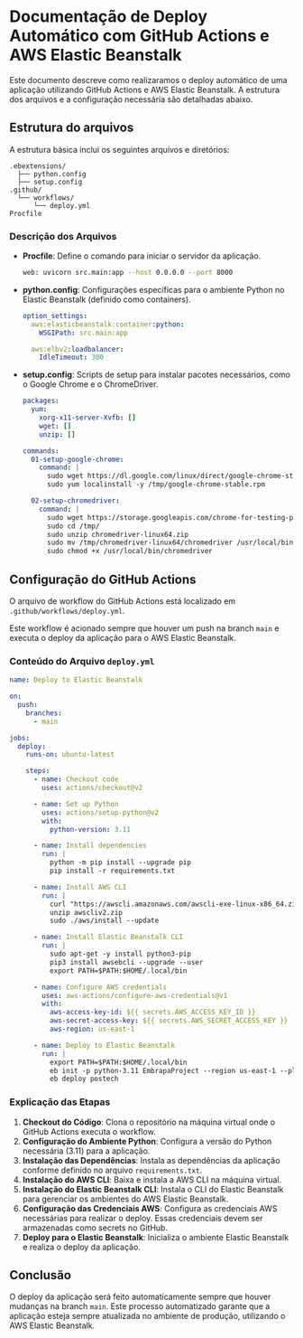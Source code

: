 # Documentação de Deploy Automático com GitHub Actions e AWS Elastic Beanstalk

Este documento descreve como realizaramos o deploy automático de uma aplicação utilizando GitHub Actions e AWS Elastic Beanstalk. A estrutura dos arquivos e a configuração necessária são detalhadas abaixo.

## Estrutura do arquivos

A estrutura básica inclui os seguintes arquivos e diretórios:

```
.ebextensions/
  ├── python.config
  ├── setup.config
.github/
  └── workflows/
      └── deploy.yml
Procfile
```

### Descrição dos Arquivos

- **Procfile**: Define o comando para iniciar o servidor da aplicação.

  ```bash
  web: uvicorn src.main:app --host 0.0.0.0 --port 8000
  ```

- **python.config**: Configurações específicas para o ambiente Python no Elastic Beanstalk (definido como containers).

  ```yaml
  option_settings:
    aws:elasticbeanstalk:container:python:
      WSGIPath: src.main:app

    aws:elbv2:loadbalancer:
      IdleTimeout: 300
  ```

- **setup.config**: Scripts de setup para instalar pacotes necessários, como o Google Chrome e o ChromeDriver.

  ```yaml
  packages:
    yum:
      xorg-x11-server-Xvfb: []
      wget: []
      unzip: []

  commands:
    01-setup-google-chrome:
      command: |
        sudo wget https://dl.google.com/linux/direct/google-chrome-stable_current_x86_64.rpm -O /tmp/google-chrome-stable.rpm
        sudo yum localinstall -y /tmp/google-chrome-stable.rpm

    02-setup-chromedriver:
      command: |
        sudo wget https://storage.googleapis.com/chrome-for-testing-public/127.0.6533.99/linux64/chromedriver-linux64.zip -O /tmp/chromedriver-linux64.zip
        sudo cd /tmp/
        sudo unzip chromedriver-linux64.zip
        sudo mv /tmp/chromedriver-linux64/chromedriver /usr/local/bin/
        sudo chmod +x /usr/local/bin/chromedriver
  ```

## Configuração do GitHub Actions

O arquivo de workflow do GitHub Actions está localizado em `.github/workflows/deploy.yml`.

Este workflow é acionado sempre que houver um push na branch `main` e executa o deploy da aplicação para o AWS Elastic Beanstalk.

### Conteúdo do Arquivo `deploy.yml`

```yaml
name: Deploy to Elastic Beanstalk

on:
  push:
    branches:
      - main

jobs:
  deploy:
    runs-on: ubuntu-latest

    steps:
      - name: Checkout code
        uses: actions/checkout@v2

      - name: Set up Python
        uses: actions/setup-python@v2
        with:
          python-version: 3.11

      - name: Install dependencies
        run: |
          python -m pip install --upgrade pip
          pip install -r requirements.txt

      - name: Install AWS CLI
        run: |
          curl "https://awscli.amazonaws.com/awscli-exe-linux-x86_64.zip" -o "awscliv2.zip"
          unzip awscliv2.zip
          sudo ./aws/install --update

      - name: Install Elastic Beanstalk CLI
        run: |
          sudo apt-get -y install python3-pip
          pip3 install awsebcli --upgrade --user
          export PATH=$PATH:$HOME/.local/bin

      - name: Configure AWS credentials
        uses: aws-actions/configure-aws-credentials@v1
        with:
          aws-access-key-id: ${{ secrets.AWS_ACCESS_KEY_ID }}
          aws-secret-access-key: ${{ secrets.AWS_SECRET_ACCESS_KEY }}
          aws-region: us-east-1

      - name: Deploy to Elastic Beanstalk
        run: |
          export PATH=$PATH:$HOME/.local/bin
          eb init -p python-3.11 EmbrapaProject --region us-east-1 --platform python-3.11
          eb deploy postech
```

### Explicação das Etapas

1. **Checkout do Código**: Clona o repositório na máquina virtual onde o GitHub Actions executa o workflow.
2. **Configuração do Ambiente Python**: Configura a versão do Python necessária (3.11) para a aplicação.
3. **Instalação das Dependências**: Instala as dependências da aplicação conforme definido no arquivo `requirements.txt`.
4. **Instalação do AWS CLI**: Baixa e instala a AWS CLI na máquina virtual.
5. **Instalação do Elastic Beanstalk CLI**: Instala o CLI do Elastic Beanstalk para gerenciar os ambientes do AWS Elastic Beanstalk.
6. **Configuração das Credenciais AWS**: Configura as credenciais AWS necessárias para realizar o deploy. Essas credenciais devem ser armazenadas como secrets no GitHub.
7. **Deploy para o Elastic Beanstalk**: Inicializa o ambiente Elastic Beanstalk e realiza o deploy da aplicação.

## Conclusão

O deploy da aplicação será feito automaticamente sempre que houver mudanças na branch `main`. Este processo automatizado garante que a aplicação esteja sempre atualizada no ambiente de produção, utilizando o AWS Elastic Beanstalk.

